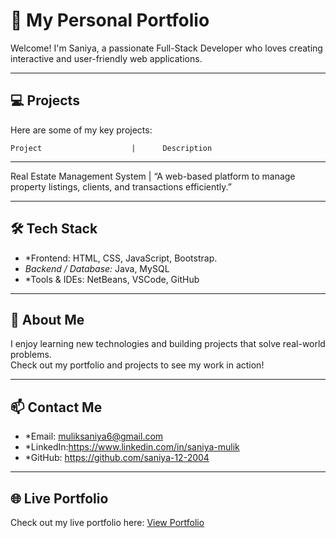 # 🌟 My Personal Portfolio

Welcome! I'm Saniya, a passionate  Full-Stack Developer who loves creating interactive and user-friendly web applications.

---

## 💻 Projects

Here are some of my key projects:

    Project                    |      Description      
------------------------------------------------------------

Real Estate Management System  |     “A web-based platform to manage property listings, clients, and transactions efficiently.”

---


## 🛠 Tech Stack

- *Frontend: HTML, CSS, JavaScript, Bootstrap. 
- *Backend / Database:* Java, MySQL  
- *Tools & IDEs: NetBeans, VSCode, GitHub  

---

## 📌 About Me

I enjoy learning new technologies and building projects that solve real-world problems.  
Check out my portfolio and projects to see my work in action!

---

## 📫 Contact Me

- *Email: muliksaniya6@gmail.com
- *LinkedIn:https://www.linkedin.com/in/saniya-mulik
- *GitHub: https://github.com/saniya-12-2004

---

## 🌐 Live Portfolio

Check out my live portfolio here: [View Portfolio](https://username.github.io/portfolio/)